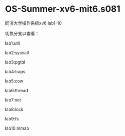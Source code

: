 # OS-Summer-xv6-mit6.s081
同济大学操作系统xv6 lab1-10

切换分支以查看：

lab1:util

lab2:syscall

lab3:pgtbl

lab4:traps

lab5:cow

lab6:thread

lab7:net

lab8:lock

lab9:fs

lab10:mmap
